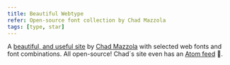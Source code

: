 ```yaml
---
title: Beautiful Webtype
refer: Open-source font collection by Chad Mazzola
tags: [type, star]
---
```

A  [beautiful, and useful site](https://beautifulwebtype.com) by [Chad Mazzola](https://chad.is) with selected web fonts and font combinations. All open-source! Chad´s site even has an [Atom feed](https://beautifulwebtype.com/feed.xml) 👏.